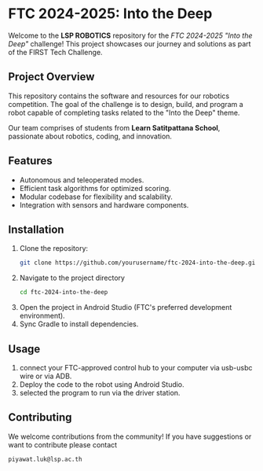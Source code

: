 # FTC 2024-2025: Into the Deep

Welcome to the **LSP ROBOTICS** repository for the *FTC 2024-2025 "Into the Deep"* challenge! This project showcases our journey and solutions as part of the FIRST Tech Challenge.

## Project Overview

This repository contains the software and resources for our robotics competition. The goal of the challenge is to design, build, and program a robot capable of completing tasks related to the "Into the Deep" theme.

Our team comprises of students from **Learn Satitpattana School**, passionate about robotics, coding, and innovation.

## Features
- Autonomous and teleoperated modes.
- Efficient task algorithms for optimized scoring.
- Modular codebase for flexibility and scalability.
- Integration with sensors and hardware components.

## Installation

1. Clone the repository:
   ```bash
   git clone https://github.com/yourusername/ftc-2024-into-the-deep.git
2. Navigate to the project directory
   ```bash
   cd ftc-2024-into-the-deep
3. Open the project in Android Studio (FTC's preferred development environment).
4. Sync Gradle to install dependencies.

## Usage

1. connect your FTC-approved control hub to your computer via usb-usbc wire or via ADB.
2. Deploy the code to the robot using Android Studio.
3. selected the program to run via the driver station.

## Contributing
We welcome contributions from the community! If you have suggestions or want to contribute please contact
```bash
piyawat.luk@lsp.ac.th

